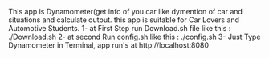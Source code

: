 This app is Dynamometer(get info of you car like dymention of car and situations and calculate output.
this app is suitable for Car Lovers and Automotive Students.
1- at First Step run Download.sh file like this : ./Download.sh
2- at second Run config.sh like this : ./config.sh
3- Just Type Dynamometer in Terminal, app run's at http://localhost:8080
